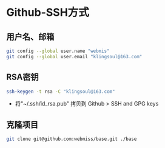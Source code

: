 # Github-SSH方式

## 用户名、邮箱
``` bash
git config --global user.name "webmis"
git config --global user.email "klingsoul@163.com"
```

## RSA密钥
``` bash
ssh-keygen -t rsa -C "klingsoul@163.com"
```
- 将"~/.ssh/id_rsa.pub" 拷贝到 Github >  SSH and GPG keys

## 克隆项目
``` bash
git clone git@github.com:webmiss/base.git ./base
```